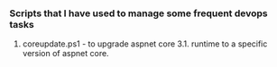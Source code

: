 ### Scripts that I have used to manage some frequent devops tasks
1. coreupdate.ps1 - to upgrade aspnet core 3.1.<oldversion> runtime to a specific version of aspnet core.
